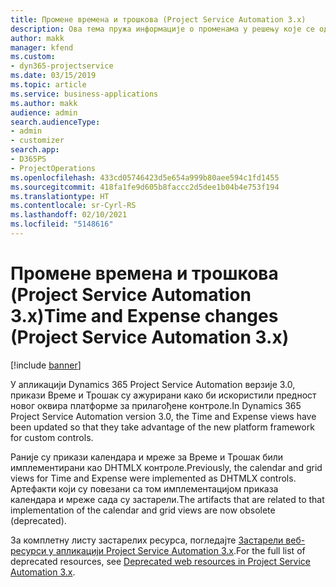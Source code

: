 ```yaml
---
title: Промене времена и трошкова (Project Service Automation 3.x)
description: Ова тема пружа информације о променама у решењу које се односе на време и трошкове.
author: makk
manager: kfend
ms.custom:
- dyn365-projectservice
ms.date: 03/15/2019
ms.topic: article
ms.service: business-applications
ms.author: makk
audience: admin
search.audienceType:
- admin
- customizer
search.app:
- D365PS
- ProjectOperations
ms.openlocfilehash: 433cd05746423d5e654a999b80aee594c1fd1455
ms.sourcegitcommit: 418fa1fe9d605b8faccc2d5dee1b04b4e753f194
ms.translationtype: HT
ms.contentlocale: sr-Cyrl-RS
ms.lasthandoff: 02/10/2021
ms.locfileid: "5148616"
---
```

# <a name="time-and-expense-changes-project-service-automation-3x"></a><span data-ttu-id="34eb8-103">Промене времена и трошкова (Project Service Automation 3.x)</span><span class="sxs-lookup"><span data-stu-id="34eb8-103">Time and Expense changes (Project Service Automation 3.x)</span></span>

[!include [banner](../../includes/psa-now-project-operations.md)]

<span data-ttu-id="34eb8-104">У апликацији Dynamics 365 Project Service Automation верзије 3.0, прикази Време и Трошак су ажурирани како би искористили предност новог оквира платформе за прилагођене контроле.</span><span class="sxs-lookup"><span data-stu-id="34eb8-104">In Dynamics 365 Project Service Automation version 3.0, the Time and Expense views have been updated so that they take advantage of the new platform framework for custom controls.</span></span>

<span data-ttu-id="34eb8-105">Раније су прикази календара и мреже за Време и Трошак били имплементирани као DHTMLX контроле.</span><span class="sxs-lookup"><span data-stu-id="34eb8-105">Previously, the calendar and grid views for Time and Expense were implemented as DHTMLX controls.</span></span> <span data-ttu-id="34eb8-106">Артефакти који су повезани са том имплементацијом приказа календара и мреже сада су застарели.</span><span class="sxs-lookup"><span data-stu-id="34eb8-106">The artifacts that are related to that implementation of the calendar and grid views are now obsolete (deprecated).</span></span>

<span data-ttu-id="34eb8-107">За комплетну листу застарелих ресурса, погледајте [Застарели веб-ресурси у апликацији Project Service Automation 3.x](web-resources-deprecated-v3.x.md).</span><span class="sxs-lookup"><span data-stu-id="34eb8-107">For the full list of deprecated resources, see [Deprecated web resources in Project Service Automation 3.x](web-resources-deprecated-v3.x.md).</span></span>
